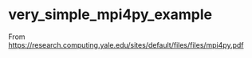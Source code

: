 # very_simple_mpi4py_example
From https://research.computing.yale.edu/sites/default/files/files/mpi4py.pdf
